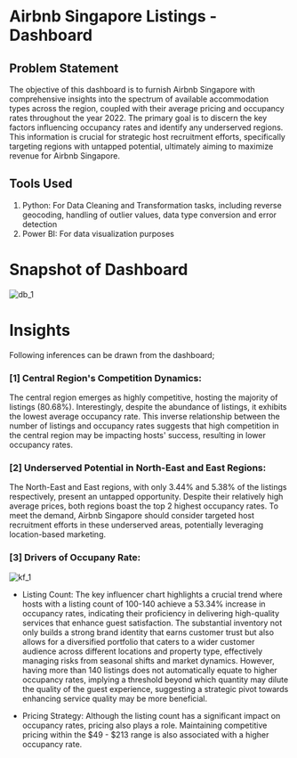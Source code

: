 # Airbnb Singapore Listings - Dashboard

## Problem Statement

The objective of this dashboard is to furnish Airbnb Singapore with comprehensive insights into the spectrum of available accommodation types across the region, coupled with their average pricing and occupancy rates throughout the year 2022. The primary goal is to discern the key factors influencing occupancy rates and identify any underserved regions. This information is crucial for strategic host recruitment efforts, specifically targeting regions with untapped potential, ultimately aiming to maximize revenue for Airbnb Singapore.

## Tools Used
1. Python: For Data Cleaning and Transformation tasks, including reverse geocoding, handling of outlier values, data type conversion and error detection
2. Power BI: For data visualization purposes

# Snapshot of Dashboard

![db_1](https://github.com/Pearlyn-B/portfolio/assets/80374547/d31ed80e-cf8e-424b-8e8d-7ad364c4be41)

# Insights

Following inferences can be drawn from the dashboard;

### [1] Central Region's Competition Dynamics:
The central region emerges as highly competitive, hosting the majority of listings (80.68%). Interestingly, despite the abundance of listings, it exhibits the lowest average occupancy rate. This inverse relationship between the number of listings and occupancy rates suggests that high competition in the central region may be impacting hosts' success, resulting in lower occupancy rates.

### [2] Underserved Potential in North-East and East Regions:
The North-East and East regions, with only 3.44% and 5.38% of the listings respectively, present an untapped opportunity. Despite their relatively high average prices, both regions boast the top 2 highest occupancy rates. To meet the demand, Airbnb Singapore should consider targeted host recruitment efforts in these underserved areas, potentially leveraging location-based marketing.

### [3] Drivers of Occupany Rate:
![kf_1](https://github.com/Pearlyn-B/portfolio/assets/80374547/fd46a84e-2207-4318-ba2e-346ead913bea)
- Listing Count:
The key influencer chart highlights a crucial trend where hosts with a listing count of 100-140 achieve a 53.34% increase in occupancy rates, indicating their proficiency in delivering high-quality services that enhance guest satisfaction. The substantial inventory not only builds a strong brand identity that earns customer trust but also allows for a diversified portfolio that caters to a wider customer audience across different locations and property type, effectively managing risks from seasonal shifts and market dynamics. However, having more than 140 listings does not automatically equate to higher occupancy rates, implying a threshold beyond which quantity may dilute the quality of the guest experience, suggesting a strategic pivot towards enhancing service quality may be more beneficial.

- Pricing Strategy:
Although the listing count has a significant impact on occupancy rates, pricing also plays a role. Maintaining competitive pricing within the $49 - $213 range is also associated with a higher occupancy rate.
